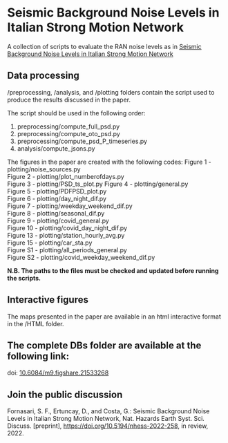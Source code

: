 # Seismic Background Noise Levels in Italian Strong Motion Network
A collection of scripts to evaluate the RAN noise levels as in [Seismic Background Noise Levels in Italian Strong Motion Network](https://doi.org/10.5194/nhess-2022-258)

## Data processing
/preprocessing, /analysis, and /plotting folders contain the script used to produce the results discussed in the paper.

The script should be used in the following order:
1. preprocessing/compute_full_psd.py
2. preprocessing/compute_oto_psd.py
3. preprocessing/compute_psd_P_timeseries.py
4. analysis/compute_jsons.py

The figures in the paper are created with the following codes:
Figure 1 - plotting/noise_sources.py \
Figure 2 - plotting/plot_numberofdays.py \
Figure 3 - plotting/PSD_ts_plot.py
Figure 4 - plotting/general.py \
Figure 5 - plotting/PDFPSD_plot.py \
Figure 6 - plotting/day_night_dif.py \
Figure 7 - plotting/weekday_weekend_dif.py \
Figure 8 - plotting/seasonal_dif.py \
Figure 9 - plotting/covid_general.py \
Figure 10 - plotting/covid_day_night_dif.py \
Figure 13 - plotting/station_hourly_avg.py \
Figure 15 - plotting/car_sta.py \
Figure S1 - plotting/all_periods_general.py \
Figure S2 - plotting/covid_weekday_weekend_dif.py

**N.B. The paths to the files must be checked and updated before running the scripts.**

## Interactive figures
The maps presented in the paper are available in an html interactive format in the /HTML folder.

## The complete DBs folder are available at the following link:
doi: [10.6084/m9.figshare.21533268](https://doi.org/10.6084/m9.figshare.21533268)

## Join the public discussion
Fornasari, S. F., Ertuncay, D., and Costa, G.: Seismic Background Noise Levels in Italian Strong Motion Network, Nat. Hazards Earth Syst. Sci. Discuss. [preprint], https://doi.org/10.5194/nhess-2022-258, in review, 2022.
